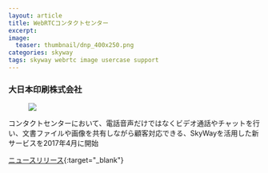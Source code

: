 ```yaml
---
layout: article
title: WebRTCコンタクトセンター
excerpt: 
image:
  teaser: thumbnail/dnp_400x250.png
categories: skyway
tags: skyway webrtc image usercase support
---
```


### 大日本印刷株式会社

<figure>
	<img src="{{ site.url }}{{ site.baseurl }}/images/pages/dnp.jpg">
</figure>

コンタクトセンターにおいて、電話音声だけではなくビデオ通話やチャットを行い、文書ファイルや画像を共有しながら顧客対応できる、SkyWayを活用した新サービスを2017年4月に開始

[ニュースリリース](http://www.dnp.co.jp/news/10133748_2482.html){:target="_blank"}
